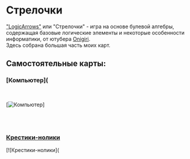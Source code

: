 # Стрелочки
["LogicArrows"](https://logic-arrows.io/login) или "Стрелочки" - игра на основе булевой алгебры, содержащая базовые логические элементы и некоторые особенности информатики, от ютубера [Onigiri](https://www.youtube.com/channel/UCzdmz_lLWT_dPqOvFjXAMVg).
<br>
Здесь собрана большая часть моих карт.
<br>

## Самостоятельные карты:

### [Компьютер](
<br>

[![Компьютер](png/Компьютер.png)]

<br><br>

### [Крестики-нолики](https://logic-arrows.io/map-fAgoS31D)
[![Крестики-нолики](

